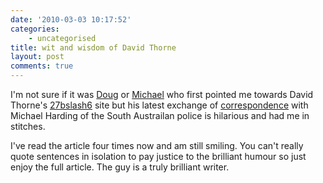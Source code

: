 ```yaml
---
date: '2010-03-03 10:17:52'
categories:
    - uncategorised
title: wit and wisdom of David Thorne
layout: post
comments: true
---
```


I'm not sure if it was [Doug](http://oracledoug.com/serendipity/) or
[Michael](http://twofishcreative.com/michael/blog/) who first pointed
me towards David Thorne's [27bslash6](http://27bslash6.com) site but
his latest exchange of
[correspondence](http://twofishcreative.com/michael/blog/) with
Michael Harding of the South Austrailan police is hilarious and had me
in stitches.

I've read the article four times now and am still smiling. You can't
really quote sentences in isolation to pay justice to the brilliant
humour so just enjoy the full article. The guy is a truly brilliant
writer.
